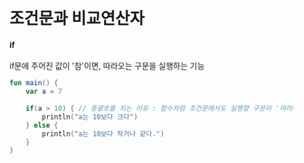 #  조건문과 비교연산자

#### if

if문에 주어진 값이 '참'이면, 따라오는 구문을 실행하는 기능

```kotlin
fun main() {
    var a = 7
    
    if(a > 10) { // 중괄호를 치는 이유 : 함수처럼 조건문에서도 실행할 구문이 '여러개'가 될 수도 있기 때문에
        println("a는 10보다 크다")
    } else {
        println("a는 10보다 작거나 같다.")
    }
}
```
